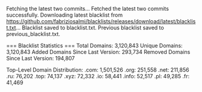 Fetching the latest two commits...
Fetched the latest two commits successfully.
Downloading latest blacklist from https://github.com/fabriziosalmi/blacklists/releases/download/latest/blacklist.txt...
Blacklist saved to blacklist.txt.
Previous blacklist saved to previous_blacklist.txt.

=== Blacklist Statistics ===
Total Domains: 3,120,843
Unique Domains: 3,120,843
Added Domains Since Last Version: 293,734
Removed Domains Since Last Version: 194,807

Top-Level Domain Distribution:
  .com: 1,501,526
  .org: 251,558
  .net: 211,856
  .ru: 76,202
  .top: 74,137
  .xyz: 72,332
  .io: 58,441
  .info: 52,517
  .pl: 49,285
  .fr: 41,469
